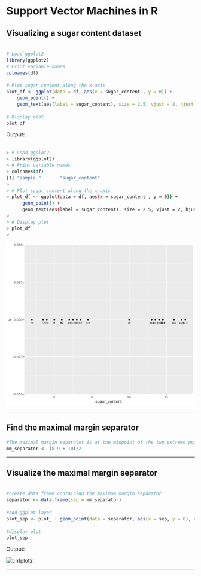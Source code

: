 # Support Vector Machines in R

## Visualizing a sugar content dataset

```r

# Load ggplot2
library(ggplot2)
# Print variable names
colnames(df)

# Plot sugar content along the x-axis
plot_df <- ggplot(data = df, aes(x = sugar_content , y = 0)) + 
    geom_point() + 
    geom_text(aes(label = sugar_content), size = 2.5, vjust = 2, hjust = 0.5)

# Display plot
plot_df

```

Output:

```bash

> # Load ggplot2
> library(ggplot2)
> # Print variable names
> colnames(df)
[1] "sample."       "sugar_content"
> 
> # Plot sugar content along the x-axis
> plot_df <- ggplot(data = df, aes(x = sugar_content , y = 0)) + 
      geom_point() + 
      geom_text(aes(label = sugar_content), size = 2.5, vjust = 2, hjust = 0.5)
> 
> # Display plot
> plot_df
> 


```

![ch1plot1](ch1plot1.png)

***

## Find the maximal margin separator

```r
#The maximal margin separator is at the midpoint of the two extreme points in each cluster.
mm_separator <- (8.9 + 10)/2

```

***

## Visualize the maximal margin separator

```r

#create data frame containing the maximum margin separator
separator <- data.frame(sep = mm_separator)

#add ggplot layer 
plot_sep <- plot_ + geom_point(data = separator, aes(x = sep, y = 0), color = "blue", size = 4)

#display plot
plot_sep

```

Output:

![ch1plot2](ch1plot2.png)

***



